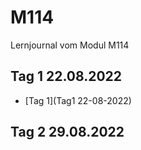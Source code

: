 # M114
Lernjournal vom Modul M114

## Tag 1 22.08.2022
- [Tag 1](Tag1 22-08-2022)

## Tag 2 29.08.2022

